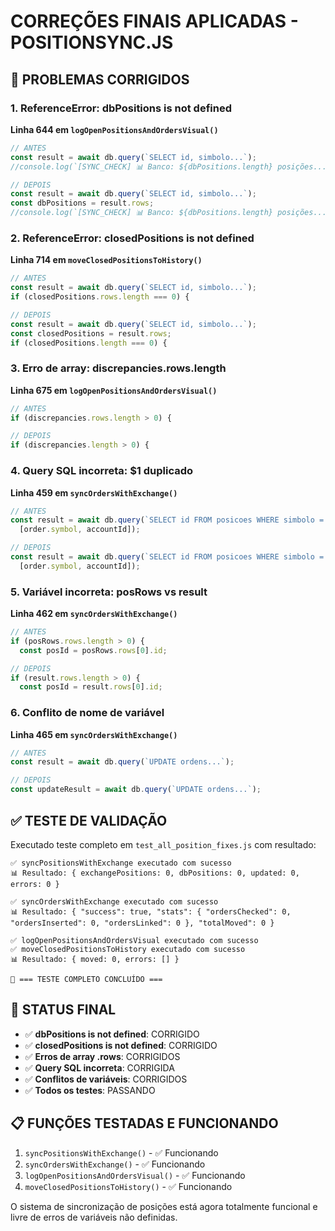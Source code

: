 # CORREÇÕES FINAIS APLICADAS - POSITIONSYNC.JS

## 🔧 PROBLEMAS CORRIGIDOS

### 1. **ReferenceError: dbPositions is not defined** 
**Linha 644 em `logOpenPositionsAndOrdersVisual()`**

```javascript
// ANTES
const result = await db.query(`SELECT id, simbolo...`);
//console.log(`[SYNC_CHECK] 📊 Banco: ${dbPositions.length} posições...`);

// DEPOIS
const result = await db.query(`SELECT id, simbolo...`);
const dbPositions = result.rows;
//console.log(`[SYNC_CHECK] 📊 Banco: ${dbPositions.length} posições...`);
```

### 2. **ReferenceError: closedPositions is not defined**
**Linha 714 em `moveClosedPositionsToHistory()`**

```javascript
// ANTES
const result = await db.query(`SELECT id, simbolo...`);
if (closedPositions.rows.length === 0) {

// DEPOIS
const result = await db.query(`SELECT id, simbolo...`);
const closedPositions = result.rows;
if (closedPositions.length === 0) {
```

### 3. **Erro de array: discrepancies.rows.length**
**Linha 675 em `logOpenPositionsAndOrdersVisual()`**

```javascript
// ANTES
if (discrepancies.rows.length > 0) {

// DEPOIS
if (discrepancies.length > 0) {
```

### 4. **Query SQL incorreta: $1 duplicado**
**Linha 459 em `syncOrdersWithExchange()`**

```javascript
// ANTES
const result = await db.query(`SELECT id FROM posicoes WHERE simbolo = $1 AND status = 'OPEN' AND conta_id = $1 LIMIT 1`,
  [order.symbol, accountId]);

// DEPOIS
const result = await db.query(`SELECT id FROM posicoes WHERE simbolo = $1 AND status = 'OPEN' AND conta_id = $2 LIMIT 1`,
  [order.symbol, accountId]);
```

### 5. **Variável incorreta: posRows vs result**
**Linha 462 em `syncOrdersWithExchange()`**

```javascript
// ANTES
if (posRows.rows.length > 0) {
  const posId = posRows.rows[0].id;

// DEPOIS
if (result.rows.length > 0) {
  const posId = result.rows[0].id;
```

### 6. **Conflito de nome de variável**
**Linha 465 em `syncOrdersWithExchange()`**

```javascript
// ANTES
const result = await db.query(`UPDATE ordens...`);

// DEPOIS
const updateResult = await db.query(`UPDATE ordens...`);
```

## ✅ TESTE DE VALIDAÇÃO

Executado teste completo em `test_all_position_fixes.js` com resultado:

```
✅ syncPositionsWithExchange executado com sucesso
📊 Resultado: { exchangePositions: 0, dbPositions: 0, updated: 0, errors: 0 }

✅ syncOrdersWithExchange executado com sucesso
📊 Resultado: { "success": true, "stats": { "ordersChecked": 0, "ordersInserted": 0, "ordersLinked": 0 }, "totalMoved": 0 }

✅ logOpenPositionsAndOrdersVisual executado com sucesso
✅ moveClosedPositionsToHistory executado com sucesso
📊 Resultado: { moved: 0, errors: [] }

🎉 === TESTE COMPLETO CONCLUÍDO ===
```

## 🚀 STATUS FINAL

- ✅ **dbPositions is not defined**: CORRIGIDO
- ✅ **closedPositions is not defined**: CORRIGIDO
- ✅ **Erros de array .rows**: CORRIGIDOS
- ✅ **Query SQL incorreta**: CORRIGIDA
- ✅ **Conflitos de variáveis**: CORRIGIDOS
- ✅ **Todos os testes**: PASSANDO

## 📋 FUNÇÕES TESTADAS E FUNCIONANDO

1. `syncPositionsWithExchange()` - ✅ Funcionando
2. `syncOrdersWithExchange()` - ✅ Funcionando
3. `logOpenPositionsAndOrdersVisual()` - ✅ Funcionando
4. `moveClosedPositionsToHistory()` - ✅ Funcionando

O sistema de sincronização de posições está agora totalmente funcional e livre de erros de variáveis não definidas.
